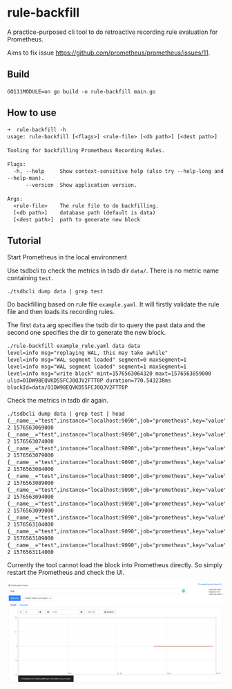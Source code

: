 # rule-backfill

A practice-purposed cli tool to do retroactive recording rule evaluation for Prometheus.

Aims to fix issue https://github.com/prometheus/prometheus/issues/11.

## Build

`
GO111MODULE=on go build -o rule-backfill main.go
`

## How to use

```
➜  rule-backfill -h
usage: rule-backfill [<flags>] <rule-file> [<db path>] [<dest path>]

Tooling for backfilling Prometheus Recording Rules.

Flags:
  -h, --help     Show context-sensitive help (also try --help-long and --help-man).
      --version  Show application version.

Args:
  <rule-file>    The rule file to do backfilling.
  [<db path>]    database path (default is data)
  [<dest path>]  path to generate new block
```

## Tutorial

Start Prometheus in the local environment


Use tsdbcli to check the metrics in tsdb dir `data/`. There is no metric name containing `test`.

```
./tsdbcli dump data | grep test
```

Do backfilling based on rule file `example.yaml`. It will firstly validate the rule file and then loads its recording rules.

The first `data` arg specifies the tsdb dir to query the past data and the second one specifies the dir to generate the new block. 

```
./rule-backfill example_rule.yaml data data
level=info msg="replaying WAL, this may take awhile"
level=info msg="WAL segment loaded" segment=0 maxSegment=1
level=info msg="WAL segment loaded" segment=1 maxSegment=1
level=info msg="write block" mint=1576563064320 maxt=1576563859000 ulid=01DW98EQVKD55FCJ0QJV2FTT0P duration=770.543238ms
blockId=data/01DW98EQVKD55FCJ0QJV2FTT0P
```

Check the metrics in tsdb dir again.

```
./tsdbcli dump data | grep test | head
{__name__="test",instance="localhost:9090",job="prometheus",key="value"} 2 1576563069000
{__name__="test",instance="localhost:9090",job="prometheus",key="value"} 2 1576563074000
{__name__="test",instance="localhost:9090",job="prometheus",key="value"} 2 1576563079000
{__name__="test",instance="localhost:9090",job="prometheus",key="value"} 2 1576563084000
{__name__="test",instance="localhost:9090",job="prometheus",key="value"} 2 1576563089000
{__name__="test",instance="localhost:9090",job="prometheus",key="value"} 2 1576563094000
{__name__="test",instance="localhost:9090",job="prometheus",key="value"} 2 1576563099000
{__name__="test",instance="localhost:9090",job="prometheus",key="value"} 2 1576563104000
{__name__="test",instance="localhost:9090",job="prometheus",key="value"} 2 1576563109000
{__name__="test",instance="localhost:9090",job="prometheus",key="value"} 2 1576563114000
```

Currently the tool cannot load the block into Prometheus directly. So simply restart the Prometheus and check the UI.

![alt text](exp.png)